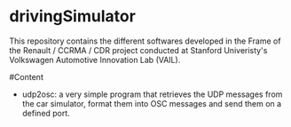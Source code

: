 # drivingSimulator

This repository contains the different softwares developed in the Frame of the Renault / CCRMA / CDR project conducted at Stanford Univeristy's Volkswagen Automotive Innovation Lab (VAIL).

#Content

- udp2osc: a very simple program that retrieves the UDP messages from the car simulator, format them into OSC messages and send them on a defined port.
